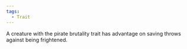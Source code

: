 ```yaml
---
tags:
  - Trait
---
```

A creature with the pirate brutality trait has advantage on saving throws against being frightened.